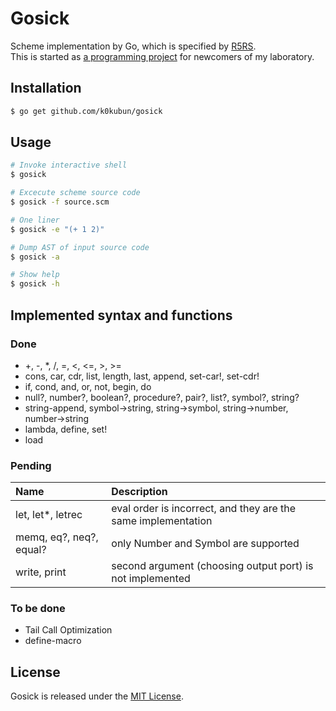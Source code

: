 # Gosick

Scheme implementation by Go, which is specified by [R5RS](http://www.schemers.org/Documents/Standards/R5RS/r5rs.pdf).  
This is started as [a programming project](https://github.com/k0kubun/gosick/blob/master/project.md) for newcomers of my laboratory.

## Installation

```bash
$ go get github.com/k0kubun/gosick
```

## Usage

```bash
# Invoke interactive shell
$ gosick

# Excecute scheme source code
$ gosick -f source.scm

# One liner
$ gosick -e "(+ 1 2)"

# Dump AST of input source code
$ gosick -a

# Show help
$ gosick -h
```

## Implemented syntax and functions
### Done
- +, -, *, /, =, <, <=, >, >=
- cons, car, cdr, list, length, last, append, set-car!, set-cdr!
- if, cond, and, or, not, begin, do
- null?, number?, boolean?, procedure?, pair?, list?, symbol?, string?
- string-append, symbol->string, string->symbol, string->number, number->string
- lambda, define, set!
- load

### Pending
| Name | Description |
|:-----|:------------|
| let, let*, letrec | eval order is incorrect, and they are the same implementation |
| memq, eq?, neq?, equal? | only Number and Symbol are supported |
| write, print | second argument (choosing output port) is not implemented |

### To be done
- Tail Call Optimization
- define-macro

## License

Gosick is released under the [MIT License](http://opensource.org/licenses/MIT).
